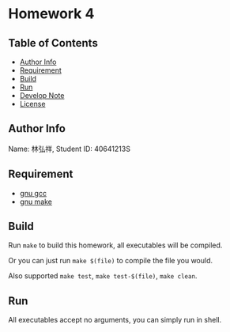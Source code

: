 Homework 4
==========

Table of Contents
-----------------
* [Author Info](#author-info)
* [Requirement](#requirement)
* [Build](#build)
* [Run](#run)
* [Develop Note](Note.md)
* [License](LICENSE)

Author Info
-----------
Name: 林弘祥, Student ID: 40641213S

Requirement
-----------
* [gnu gcc]
* [gnu make]

[gnu gcc]: https://gcc.gnu.org/
[gnu make]: https://www.gnu.org/software/make/

Build
-----
Run `make` to build this homework, all executables will be compiled.

Or you can just run `make $(file)` to compile the file you would.

Also supported `make test`, `make test-$(file)`, `make clean`.

Run
---
All executables accept no arguments, you can simply run in shell.
